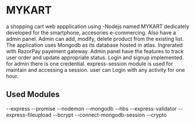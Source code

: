 # MYKART
a shopping cart web appplication using -Nodejs named MYKART dedicately developed for the smartphone, accesories e-commercing. Also have a admin panel. Admin can add, modify, delete product from the existing list. The application uses Mongodb as its database hosted in atlas. Ingrerated with RazorPay payement gateway. Admin panel have the features to track user order and update appropriate status. Login and signup implemented. for admin there is one credential. express-session module is used for maintain and accessing a session. user can Login with any activity for one hour.


Used Modules
-
--express
--promise
--nodemon
--mongodb
--hbs
--express-validator
--express-fileupload
--bcrypt
--connect-mongodb-session
--crypto
